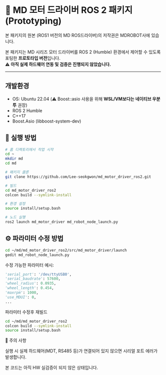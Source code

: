 # 🦾 MD 모터 드라이버 ROS 2 패키지 (Prototyping)

본 패키지의 원본 (ROS1 버전의 MD ROS드라이버)의 저작권은 MDROBOT사에 있습니다.

본 패키지는 MD 시리즈 모터 드라이버를 ROS 2 (Humble) 환경에서 제어할 수 있도록 포팅한 **프로토타입 버전**입니다.  
⚠️ **아직 실제 하드웨어 연동 및 검증은 진행되지 않았습니다.**

---


## 개발환경

- OS: Ubuntu 22.04 (⚠️ Boost::asio 사용을 위해 **WSL/VM보다는 네이티브 우분투** 권장)
- ROS 2 Humble
- C++17
- Boost.Asio (libboost-system-dev)

## 🚀 실행 방법

```bash
# 홈 디렉토리에서 작업 시작
cd ~
mkdir md
cd md

# 패키지 클론
git clone https://github.com/Lee-seokgwon/md_motor_driver_ros2.git

# 빌드
cd md_motor_driver_ros2
colcon build --symlink-install

# 환경 설정
source install/setup.bash

# 노드 실행
ros2 launch md_motor_driver md_robot_node_launch.py
```

## ⚙️ 파라미터 수정 방법

```bash
cd ~/md/md_motor_driver_ros2/src/md_motor_driver/launch
gedit md_robot_node_launch.py
```


수정 가능한 파라미터 예시:
```python
'serial_port': '/dev/ttyUSB0',
'serial_baudrate': 57600,
'wheel_radius': 0.0935,
'wheel_length': 0.454,
'maxrpm': 1000,
'use_MDUI': 0,
...
```

파라미터 수정후 재빌드
```bash
cd ~/md/md_motor_driver_ros2
colcon build --symlink-install
source install/setup.bash
```

📌 주의 사항

실행 시 실제 하드웨어(MDT, RS485 등)가 연결되어 있지 않으면 시리얼 포트 에러가 발생합니다.

본 코드는 아직 HW 실검증이 되지 않은 상태입니다.
